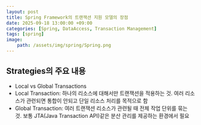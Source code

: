 ```yaml
---
layout: post
title: Spring Framework의 트랜잭션 지원 모델의 장점
date: 2025-09-18 13:00:00 +09:00
categories: [Spring, DataAccess, Transaction Management]
tags: [spring]
image:
    path: /assets/img/spring/Spring.png
---
```


## Strategies의 주요 내용

- Local vs Global Transactions
 - Local Transaction: 하나의 리소스에 대해서만 트랜잭션을 적용하는 것. 여러 리소스가 관련되면 통합이 안되고 단일 리소스 처리를 목적으로 함
 - Global Transaction: 여러 트랜잭션 리소스가 관련될 때 전체 작업 단위를 묶는 것. 보통 JTA(Java Transaction API)같은 분산 관리를 제공하는 환경에서 필요